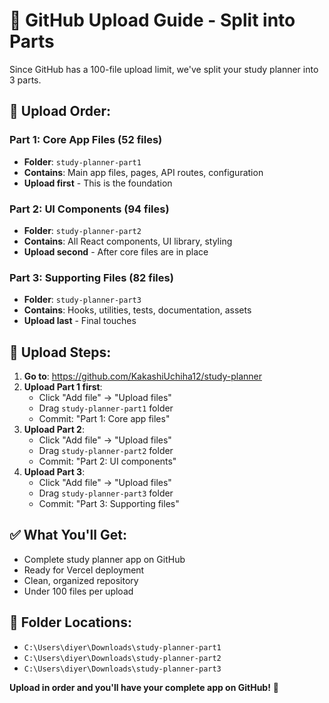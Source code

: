 # 📁 GitHub Upload Guide - Split into Parts

Since GitHub has a 100-file upload limit, we've split your study planner into 3 parts.

## 🎯 **Upload Order:**

### **Part 1: Core App Files (52 files)**
- **Folder**: `study-planner-part1`
- **Contains**: Main app files, pages, API routes, configuration
- **Upload first** - This is the foundation

### **Part 2: UI Components (94 files)**
- **Folder**: `study-planner-part2`
- **Contains**: All React components, UI library, styling
- **Upload second** - After core files are in place

### **Part 3: Supporting Files (82 files)**
- **Folder**: `study-planner-part3`
- **Contains**: Hooks, utilities, tests, documentation, assets
- **Upload last** - Final touches

## 🚀 **Upload Steps:**

1. **Go to**: https://github.com/KakashiUchiha12/study-planner
2. **Upload Part 1 first**:
   - Click "Add file" → "Upload files"
   - Drag `study-planner-part1` folder
   - Commit: "Part 1: Core app files"
3. **Upload Part 2**:
   - Click "Add file" → "Upload files"
   - Drag `study-planner-part2` folder
   - Commit: "Part 2: UI components"
4. **Upload Part 3**:
   - Click "Add file" → "Upload files"
   - Drag `study-planner-part3` folder
   - Commit: "Part 3: Supporting files"

## ✅ **What You'll Get:**
- Complete study planner app on GitHub
- Ready for Vercel deployment
- Clean, organized repository
- Under 100 files per upload

## 📍 **Folder Locations:**
- `C:\Users\diyer\Downloads\study-planner-part1`
- `C:\Users\diyer\Downloads\study-planner-part2`
- `C:\Users\diyer\Downloads\study-planner-part3`

**Upload in order and you'll have your complete app on GitHub!** 🎉
